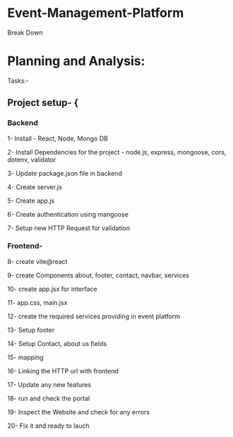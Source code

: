 # Event-Management-Platform

Break Down

# Planning and Analysis:

Tasks:- 

## Project setup- {
### Backend

1- Install - React, Node, Mongo DB 

2- Install Dependencies for the project - node.js, express, mongoose, cors, dotenv, validator

3- Update package.json file in backend 

4- Create server.js

5- Create app.js

6- Create authentication using mangoose 

7- Setup new HTTP Request for validation

### Frontend-

8- create vite@react

9- create Components about, footer, contact, navbar, services

10- create app.jsx for interface

11- app.css, main.jsx

12- create the required services providing in event platform

13- Setup footer

14- Setup Contact, about us fields

15- mapping

16- Linking the HTTP url with frontend

17- Update any new features

18- run and check the portal

19- Inspect the Website and check for any errors

20- Fix it and ready to lauch

